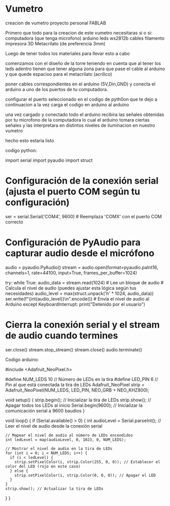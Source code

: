 # Vumetro
creacion de vumetro proyecto personal FABLAB

  Primero que todo para la creacion de este vumetro necesitaras si o si:
  computadora (que tenga microfono)
  arduino 
  leds ws2812b
  cables
  filamento
  impresora 3D
  Metacrilato (de preferencia 3mm)
  
  Luego de tener todos los materiales para llevar esto a cabo 

  comenzamos con el diseño de la torre teniendo en cuenta que al tener los leds adentro tienen que tener alguna zona para que pase
  el cable al arduino y que quede espacioo para el metacrilato (acrilico) 

  poner cables correspondientes en el arduino (5V,Din,GND) y conecta el arduino a uno de los puertos de tu computadora.

  configurar el puerto seleccionado en el codigo de pyth0on que te dejo a continuacion
  a la vez carga el codigo en arduino al arduino 

  una vez cargado y conectado todo el arduino recibira las señales obtenidas por tu microfono de la computadora lo cual el arduino 
  tomara ciertas señales y las interpretara en distintos niveles de iluminacion en nuestro vumetro 

  hecho esto estaria listo
  
codigo python:

import serial
import pyaudio
import struct

# Configuración de la conexión serial (ajusta el puerto COM según tu configuración)
ser = serial.Serial('COM4', 9600)  # Reemplaza 'COMX' con el puerto COM correcto

# Configuración de PyAudio para capturar audio desde el micrófono
audio = pyaudio.PyAudio()
stream = audio.open(format=pyaudio.paInt16, channels=1, rate=44100, input=True, frames_per_buffer=1024)

try:
    while True:
        audio_data = stream.read(1024)  # Lee un bloque de audio
        # Calcula el nivel de audio (puedes ajustar esta lógica según tus necesidades)
        audio_level = max(struct.unpack('h' * 1024, audio_data))
        ser.write(f"{int(audio_level)}\n".encode())  # Envía el nivel de audio al Arduino
except KeyboardInterrupt:
    print("Detenido por el usuario")

# Cierra la conexión serial y el stream de audio cuando termines
ser.close()
stream.stop_stream()
stream.close()
audio.terminate()




Codigo arduino:

#include <Adafruit_NeoPixel.h>

#define NUM_LEDS 10 // Número de LEDs en la tira
#define LED_PIN 6    // Pin al que está conectada la tira de LEDs
Adafruit_NeoPixel strip = Adafruit_NeoPixel(NUM_LEDS, LED_PIN, NEO_GRB + NEO_KHZ800);

void setup() {
  strip.begin();  // Inicializar la tira de LEDs
  strip.show();   // Apagar todos los LEDs al inicio
  Serial.begin(9600); // Inicializar la comunicación serial a 9600 baudios
}

void loop() {
  if (Serial.available() > 0) {
    int audioLevel = Serial.parseInt(); // Leer el nivel de audio desde la conexión serial

    // Mapear el nivel de audio al número de LEDs encendidos
    int ledLevel = map(audioLevel, 0, 1023, 0, NUM_LEDS);

    // Mostrar el nivel de audio en la tira de LEDs
    for (int i = 0; i < NUM_LEDS; i++) {
      if (i < ledLevel) {
        strip.setPixelColor(i, strip.Color(255, 0, 0)); // Establecer el color del LED (rojo en este caso)
      } else {
        strip.setPixelColor(i, strip.Color(0, 0, 0)); // Apagar el LED
      }
    }
    strip.show(); // Actualizar la tira de LEDs
  }
}
